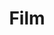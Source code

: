 ---
title: Film
tags: ["film", "movie", "cinema", "video", "entertainment", "motion-picture", "reel"]
icon: film
svg: '<svg xmlns="http://www.w3.org/2000/svg" width="24" height="24" fill="none" viewBox="0 0 24 24" stroke-width="1.5" stroke-linecap="round" stroke-linejoin="round" stroke="currentColor"><path d="M7.4 3.468v17.064m9-17.064v17.064M7.401 7.473H3.486M7.401 12H3.027m4.374 4.473H3.432m17.469-9h-3.915M20.901 12h-4.374m-.054 0h-9.9m14.328 4.473h-3.969M3 12c0-4.243 0-6.364 1.318-7.682C5.636 3 7.758 3 12 3c4.243 0 6.364 0 7.682 1.318C21 5.636 21 7.758 21 12c0 4.243 0 6.364-1.318 7.682C18.364 21 16.242 21 12 21c-4.243 0-6.364 0-7.682-1.318C3 18.364 3 16.242 3 12"/></svg>'
---